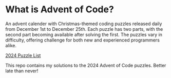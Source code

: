# What is Advent of Code?
An advent calender with Christmas-themed coding puzzles released daily from December 1st to December 25th. Each puzzle has two parts, with the second part becoming available after solving the first. The puzzles vary in difficulty, offering challenge for both new and experienced programmers alike.

[2024 Puzzle List](https://adventofcode.com/2024)

This repo contains my solutions to the 2024 Advent of Code puzzles. Better late than never!
